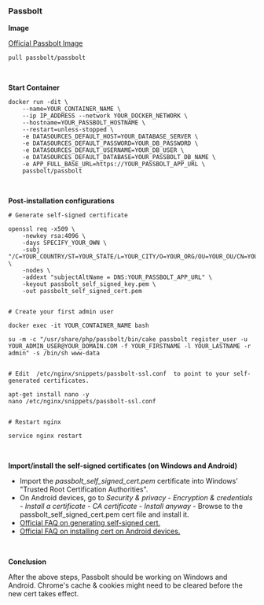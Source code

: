 ### Passbolt

**Image**

[Official Passbolt Image](https://hub.docker.com/r/passbolt/passbolt)

```
pull passbolt/passbolt
```

<br>

**Start Container**

```
docker run -dit \
    --name=YOUR_CONTAINER_NAME \
    --ip IP_ADDRESS --network YOUR_DOCKER_NETWORK \
    --hostname=YOUR_PASSBOLT_HOSTNAME \
    --restart=unless-stopped \
    -e DATASOURCES_DEFAULT_HOST=YOUR_DATABASE_SERVER \
    -e DATASOURCES_DEFAULT_PASSWORD=YOUR_DB_PASSWORD \
    -e DATASOURCES_DEFAULT_USERNAME=YOUR_DB_USER \
    -e DATASOURCES_DEFAULT_DATABASE=YOUR_PASSBOLT_DB_NAME \
    -e APP_FULL_BASE_URL=https://YOUR_PASSBOLT_APP_URL \
    passbolt/passbolt
```

<br>

**Post-installation configurations**

```
# Generate self-signed certificate

openssl req -x509 \
    -newkey rsa:4096 \
    -days SPECIFY_YOUR_OWN \
    -subj "/C=YOUR_COUNTRY/ST=YOUR_STATE/L=YOUR_CITY/O=YOUR_ORG/OU=YOUR_OU/CN=YOUR_PASSBOLT_APP_URL/" \
    -nodes \
    -addext "subjectAltName = DNS:YOUR_PASSBOLT_APP_URL" \
    -keyout passbolt_self_signed_key.pem \
    -out passbolt_self_signed_cert.pem


# Create your first admin user

docker exec -it YOUR_CONTAINER_NAME bash

su -m -c "/usr/share/php/passbolt/bin/cake passbolt register_user -u YOUR_ADMIN_USER@YOUR_DOMAIN.COM -f YOUR_FIRSTNAME -l YOUR_LASTNAME -r admin" -s /bin/sh www-data


# Edit  /etc/nginx/snippets/passbolt-ssl.conf  to point to your self-generated certificates.

apt-get install nano -y
nano /etc/nginx/snippets/passbolt-ssl.conf


# Restart nginx

service nginx restart
```

<br>

**Import/install the self-signed certificates (on Windows and Android)**

- Import the *passbolt_self_signed_cert.pem* certificate into Windows' "Trusted Root Certification Authorities".
- On Android devices, go to *Security & privacy* - *Encryption & credentials* - *Install a certificate* - *CA certificate* - *Install anyway* - Browse to the passbolt_self_signed_cert.pem cert file and install it.
- [Official FAQ on generating self-signed cert.](https://help.passbolt.com/faq/hosting/mobile-faq)
- [Official FAQ on installing cert on Android devices.](https://help.passbolt.com/faq/hosting/how-to-import-ssl-certificate-on-mobile)

<br>

**Conclusion**

After the above steps, Passbolt should be working on Windows and Android. Chrome's cache & cookies might need to be cleared before the new cert takes effect.